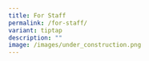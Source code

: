 ```yaml
---
title: For Staff
permalink: /for-staff/
variant: tiptap
description: ""
image: /images/under_construction.png
---
```

